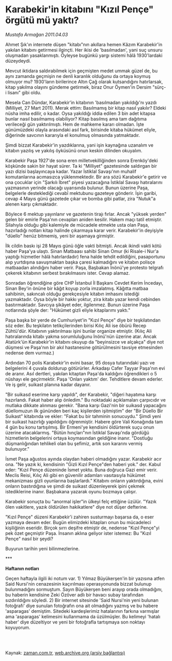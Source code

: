 # Karabekir'in kitabını "Kızıl Pençe" örgütü mü yaktı?

*Mustafa Armağan 2011.04.03*

<td class="columnist-detail">
<p>Ahmet Şık'ın internete düşen "kitabı"nın akıllara hemen Kâzım Karabekir'in yakılan kitabını getirmesi ilginçti. Her ikisi de 'basılmadan', yani suç unsuru oluşmadan yasaklanmıştı. Öyleyse bugünkü yargı sistemi hâlâ 1930'lardaki düzeydeydi.</p>
<p>
<div id="haberMetinDiv">
<p>Mevcut iktidara saldırabilmek için geçmişten medet ummak güzel de, bu aynı zamanda geçmişin ne denli karanlık olduğunu da ortaya koymuş olmuyor mu? 1930'ların birilerince Altın Çağ olarak kutsandığını hatırlarsak, kitap yakılma olayını gündeme getirmek, biraz Onur Öymen'in Dersim "sürç-i lisanı" gibi oldu.
<p>Mesela Can Dündar, Karabekir'in kitabının 'basılmadan yakıldığı'nı yazdı (Milliyet, 27 Mart 2011). Merak ettim: Basılmamış bir kitap nasıl yakılır? Eldeki nüsha imha edilir, o kadar. Oysa yakıldığı iddia edilen 3 bin adet kitapsa bunlar nasıl basılmamış olabiliyor? Kitap basılmış ama tam dağıtıma verileceği gün yaktırılmıştı. Hem de mahkeme kararı olmadan. İşte günümüzdeki olayla arasındaki asıl fark, birisinde kitaba hükümet eliyle, diğerinde savcının kararıyla el konulmuş olmasında yatmaktadır.
<p>Şimdi bizzat Karabekir'in yazdıklarına, yani işin kaynağına uzanalım ve kitabın yazılış ve yakılış öyküsünü onun keskin dilinden okuyalım.
<p>Karabekir Paşa 1927'de sona eren milletvekilliğinden sonra Erenköy'deki köşkünde sakin bir hayat sürer. Ta ki "Milliyet" gazetesinde saldırgan bir yazı dizisi başlayıncaya kadar. Yazar İstiklal Savaşı'nın muhalif komutanlarına acımasızca yüklenmektedir. Bir ara sözü Karabekir'e getirir ve ona çocuklar için "Şarkılı İbret" piyesi yazacağına İstiklal Savaşı hatıralarını yazmasının yerinde olacağı uyarısında bulunur. Bunun üzerine Paşa, belgelerle desteklediği cevabî mektubunu gazeteye gönderir. İşin garibi, cevap 4 Mayıs günü gazetede çıkar ve bomba gibi patlar, zira "Nutuk"a alenen karşı çıkmaktadır.
<p>Böylece 6 mektup yayınlanır ve gazetenin tirajı fırlar. Ancak "yüksek yerden" gelen bir emirle Paşa'nın cevapları aniden kesilir. Hakem maçı tatil etmiştir. Silahıyla olduğu gibi kalemiyle de mücadele etmekte usta olan Paşa, hazırladığı notları kitap halinde çıkarmaya karar verir. Karabekir'in deyişiyle "düello" henüz bitmemiş, yeni bir aşamaya girmiştir.
<p>İlk cildin baskı işi 28 Mayıs günü öğle vakti bitmişti. Ancak ikindi vakti kötü haber Paşa'ya ulaştı. Sinan Matbaası sahibi Sinan Omur (ki Risale-i Nur'a yaptığı hizmetler hâlâ hatırlardadır) fena halde tehdit edildiğini, pasaportunu alıp yurtdışına savuşmaktan başka çaresi kalmadığını ve kitabın polisçe matbaadan alındığını haber verir. Paşa, Başbakan İnönü'ye protesto telgrafı çekerek kitabının serbest bırakılmasını ister. Cevap alamaz.
<p>Sonradan öğrendiğine göre CHP İstanbul İl Başkanı Cevdet Kerim İncedayı, Sinan Bey'in önüne bir kâğıt koyup zorla imzalatmış. Kâğıtta matbaa sahibinin, sakıncalı olduğu gerekçesiyle kitabın imhasını istediği yazmaktadır. Oysa böyle bir hakkı yoktur, zira kitabı yazar kendi cebinden bastırmaktadır. Savcıya şikâyet eder, ilgilenmez. Bunun üzerine Paşa notlarında şöyle der: "Hükümet gizli eliyle kitaplarımı yaktı."
<p>Paşa başka bir yerde de Cumhuriyet'in "Kızıl Pençe" diye bir teşkilatından söz eder. Bu teşkilatın tetikçilerinden birisi Kılıç Ali ise öbürü Recep Zühtü'dür. Kitabının yaktırılması işini bunlar organize etmiştir. (Kılıç Ali hatıralarında kitabı yakma sorumluluğunu İnönü'nün üzerine atar. Ancak Atatürk'ün Karabekir'in kitabını okuyup da "beyinsizce ve alçakça" diye not düşmesi ve Paşa'nın bir akıl hastanesine götürülmesini tavsiye etmesinden nedense dem vurmaz.)
<p>Ardından 70 polis Karabekir'in evini basar, 95 dosya tutarındaki yazı ve belgelerini 4 çuvala doldurup götürürler. Arkadaşı Cafer Tayyar Paşa'nın evi de aranır. Asıl dertleri, yakılan kitaptan Paşa'da kaldığını öğrendikleri o 5 nüshayı ele geçirmektir. Paşa 'Onları yaktım' der. Tehditlere devam ederler. Ve iş gelir, suikast planına kadar dayanır.
<p>"Bir suikasd eserime karşı yapıldı", der Karabekir, "diğeri hayatıma karşı hazırlandı. Fakat haber alıp önledim." Bu noktadaki açıklamaları çarpıcıdır ve mutlaka dikkate alınması gerekir. "Bana karşı Gazi'nin bir suikasd yapacağını düellomuzun ilk gününden beri kaç kişilerden işitmiştim" der "Bir Düello Bir Suikast" kitabında ve ekler: "Fakat bu bir tahminin sonucuydu." Şimdi yeni bir suikast hazırlığı yapıldığını öğrenmiştir. Habere göre Vali Konağında tam 4 gün bu konu tartışılmış. Bir Ermeni'ye kendisini öldürterek suçu onun üzerine atacaklarmış. "Bütün hınçları"nın İstiklal Savaşı'nda gördüğü hizmetlerin belgelerini ortaya koymasından geldiğine inanır. "Dostluğu düşmanlığından tehlikeli olan bu şefimiz, artık son kararını vermiş bulunuyor."
<p>İsmet Paşa ağustos ayında olaydan haberi olmadığını yazar. Karabekir acır ona. "Ne yazık ki, kendisinin "Gizli Kızıl Pençe"den haberi yok." der. Kabul eder: "Kızıl Pençe düzeninde İsmet yoktu. Buna doğruca Gazi emir verir. Meclis Reisi, Kılıç Ali gibi en güvenilir adamları vasıtasıyla hükümet mekanizması gizli oyunlarına başlarlardı." Kitabını onların yaktırdığına, evini onların bastırdığına ve şimdi de suikast düzenleyerek ipini çekmek istediklerine inanır. Başbakana yazarak oyunu bozmaya çalışır. 
<p>Karabekir sonuçta bu "anormal işler"in ülkeyi felç ettiğine üzülür. "Yazık ölen vakitlere, yazık öldürülen hakikatlere" diye not düşer defterine.
<p>"Kızıl Pençe" düzeni Karabekir'i zahiren susturmayı başarsa da, o eser yazmaya devam eder. Bugün elimizdeki kitapları onun bu mücadeleci kişiliğinin eseridir. Birçok sırrı deşifre etmiştir de, nedense "Kızıl Pençe"yi pek özet geçmiştir Paşa. İnsanın aklına geliyor ister istemez: Bu "Kızıl Pençe" nasıl bir şeydi?
<p>Buyurun tarihin yeni bilinmezlerine. 
<p>***
<p><b>Haftanın notları</b>
<p>Geçen haftayla ilgili iki notum var. 1) Yılmaz Büyükerşen'in bir yazısına atfen Said Nursi'nin cenazesinin kaçırılması operasyonunda bizzat bulunup bulunmadığını sormuştum. Sayın Büyükerşen beni arayıp orada olmadığını, bu haberin kendisine Zeki Özöver adlı bir havacı subay tarafından sızdırıldığını söyledi. 2) Bir internet sitesinde 'Said Nursi'nin yeni bulunan fotoğrafı' diye sunulan fotoğrafın ona ait olmadığını yazmış ve bu habere 'asparagas' demiştim. Sitedeki kardeşlerimiz hatalarının farkına varmışlar ama 'asparagas' kelimesini kullanmama da üzülmüşler. Bu kelimeyi 'hatalı haber' diye düzeltiyor ve yeni bir fotoğrafla tartışmaya son noktayı koyuyorum. </p></p></p></p></p></p></p></p></p></p></p></p></p></p></p></p></p></div>
</p>


<p><br>
		 </br></p></td>

Kaynak: [zaman.com.tr](http://zaman.com.tr/yazar.do?yazino=1116477), [web.archive.org (arşiv bağlantısı)](http://web.archive.org/web/20110606160012/http://www.zaman.com.tr:80/yazar.do?yazino=1116477)
